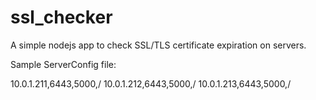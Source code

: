 # ssl_checker
A simple nodejs app to check SSL/TLS certificate expiration on servers.

Sample ServerConfig file:

10.0.1.211,6443,5000,/
10.0.1.212,6443,5000,/
10.0.1.213,6443,5000,/
